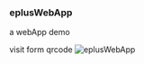### eplusWebApp

a webApp demo

visit form qrcode ![eplusWebApp](http://beetle2013.github.io/eplusWebApp/assets/img/epluswebapp.png)